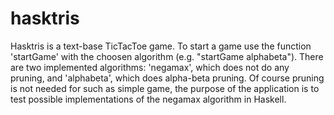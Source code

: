# hasktris
Hasktris is a text-base TicTacToe game.
To start a game use the function 'startGame' with the
choosen algorithm (e.g. "startGame alphabeta").
There are two implemented algorithms: 'negamax', which does
not do any pruning, and 'alphabeta', which does alpha-beta
pruning. Of course pruning is not needed for such as simple game,
the purpose of the application is to test possible implementations
of the negamax algorithm in Haskell.
